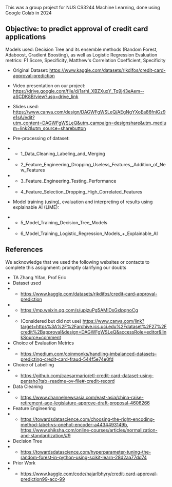 This was a group project for NUS CS3244 Machine Learning, done using Google Colab in 2024

## Objective: to predict approval of credit card applications
Models used: Decision Tree and its ensemble methods (Random Forest, Adaboost, Gradient Boosting), as well as Logistic Regression
Evaluation metrics: F1 Score, Specificity, Matthew's Correlation Coefficient, Specificity

* Original Dataset: https://www.kaggle.com/datasets/rikdifos/credit-card-approval-prediction
* Video presentation on our project: https://drive.google.com/file/d/1arhl_XBZXuxY_Tq9j43eAem--aSCDK8B/view?usp=drive_link
* Slides used: https://www.canva.com/design/DAGWFgWSLeQ/AEgNgYXoEa86fnIGz9e1sA/edit?utm_content=DAGWFgWSLeQ&utm_campaign=designshare&utm_medium=link2&utm_source=sharebutton

* Pre-processing of dataset:
* * 1_Data_Cleaning_Labeling_and_Merging
* * 2_Feature_Engineering_Dropping_Useless_Features,_Addition_of_New_Features
* * 3_Feature_Engineering_Testing_Performance
* * 4_Feature_Selection_Dropping_High_Correlated_Features

* Model training (using), evaluation and interpreting of results using explainable AI (LIME):
* * 5_Model_Training_Decision_Tree_Models
* * 6_Model_Training_Logistic_Regression_Models_+_Explainable_AI


## References
We acknowledge that we used the following websites or contacts to complete this assignment:
promptly clarifying our doubts
* TA Zhang Yifan, Prof Eric
* Dataset used
* * https://www.kaggle.com/datasets/rikdifos/credit-card-approval-prediction
* * https://mp.weixin.qq.com/s/upjzuPg5AMIDsGxlpqnoCg
* * (Considered but did not use) https://www.canva.com/link?target=https%3A%2F%2Farchive.ics.uci.edu%2Fdataset%2F27%2Fcredit%2Bapproval&design=DAGWFgWSLeQ&accessRole=editor&linkSource=comment
* Choice of Evaluation Metrics
* * https://medium.com/coinmonks/handling-imbalanced-datasets-predicting-credit-card-fraud-544f5e74e0fd
* Choice of Labelling
* * https://github.com/caesarmario/etl-credit-card-dataset-using-pentaho?tab=readme-ov-file#-credit-record
* Data Cleaning
* * https://www.channelnewsasia.com/east-asia/china-raise-retirement-age-legislature-approve-draft-proposal-4606266
* Feature Engineering
* * https://towardsdatascience.com/choosing-the-right-encoding-method-label-vs-onehot-encoder-a4434493149b,
https://www.shiksha.com/online-courses/articles/normalization-and-standardization/#9
* Decision Tree
* * https://towardsdatascience.com/hyperparameter-tuning-the-random-forest-in-python-using-scikit-learn-28d2aa77dd74
* Prior Work
* * https://www.kaggle.com/code/hajarlbhyry/credit-card-approval-prediction99-acc-99 


